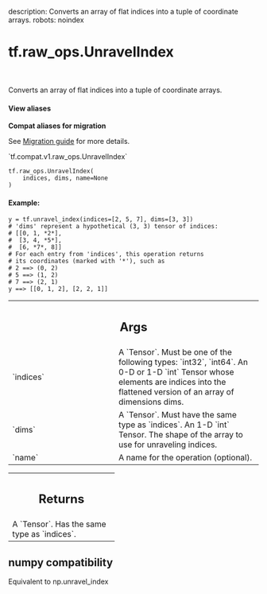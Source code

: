 description: Converts an array of flat indices into a tuple of coordinate arrays.
robots: noindex

# tf.raw_ops.UnravelIndex

<!-- Insert buttons and diff -->

<table class="tfo-notebook-buttons tfo-api nocontent" align="left">

</table>



Converts an array of flat indices into a tuple of coordinate arrays.

<section class="expandable">
  <h4 class="showalways">View aliases</h4>
  <p>
<b>Compat aliases for migration</b>
<p>See
<a href="https://www.tensorflow.org/guide/migrate">Migration guide</a> for
more details.</p>
<p>`tf.compat.v1.raw_ops.UnravelIndex`</p>
</p>
</section>

<pre class="devsite-click-to-copy prettyprint lang-py tfo-signature-link">
<code>tf.raw_ops.UnravelIndex(
    indices, dims, name=None
)
</code></pre>



<!-- Placeholder for "Used in" -->


#### Example:



```
y = tf.unravel_index(indices=[2, 5, 7], dims=[3, 3])
# 'dims' represent a hypothetical (3, 3) tensor of indices:
# [[0, 1, *2*],
#  [3, 4, *5*],
#  [6, *7*, 8]]
# For each entry from 'indices', this operation returns
# its coordinates (marked with '*'), such as
# 2 ==> (0, 2)
# 5 ==> (1, 2)
# 7 ==> (2, 1)
y ==> [[0, 1, 2], [2, 2, 1]]
```



<!-- Tabular view -->
 <table class="responsive fixed orange">
<colgroup><col width="214px"><col></colgroup>
<tr><th colspan="2"><h2 class="add-link">Args</h2></th></tr>

<tr>
<td>
`indices`
</td>
<td>
A `Tensor`. Must be one of the following types: `int32`, `int64`.
An 0-D or 1-D `int` Tensor whose elements are indices into the
flattened version of an array of dimensions dims.
</td>
</tr><tr>
<td>
`dims`
</td>
<td>
A `Tensor`. Must have the same type as `indices`.
An 1-D `int` Tensor. The shape of the array to use for unraveling
indices.
</td>
</tr><tr>
<td>
`name`
</td>
<td>
A name for the operation (optional).
</td>
</tr>
</table>



<!-- Tabular view -->
 <table class="responsive fixed orange">
<colgroup><col width="214px"><col></colgroup>
<tr><th colspan="2"><h2 class="add-link">Returns</h2></th></tr>
<tr class="alt">
<td colspan="2">
A `Tensor`. Has the same type as `indices`.
</td>
</tr>

</table>



 <section><devsite-expandable expanded>
 <h2 class="showalways">numpy compatibility</h2>

Equivalent to np.unravel_index


 </devsite-expandable></section>

